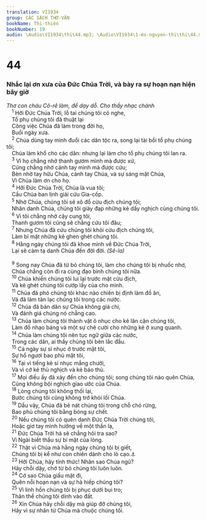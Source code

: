 ```yaml
---
translation: VI1934
group: CÁC SÁCH THƠ-VĂN
bookName: Thi-thiên 
bookNumber: 19
audio: \Audio\VI1934\thi\44.mp3; \Audio\VI1934\1-ms-nguyen-thi\thi\44.mp3
---
```


<div class="title"><h1>44</h1><h3>Nhắc lại ơn xưa của Đức Chúa Trời, và bày ra sự hoạn nạn hiện bây giờ</h3><i>Thơ con cháu Cô-rê làm, để dạy dỗ. Cho thầy nhạc chánh</i></div>
<span class="verse thi_44_1"> <sup>1</sup> Hỡi Đức Chúa Trời, lỗ tai chúng tôi có nghe, <br/> Tổ phụ chúng tôi đã thuật lại <br/> Công việc Chúa đã làm trong đời họ, <br/> Buổi ngày xưa. <br/></span>
<span class="verse thi_44_2"> <sup>2</sup> Chúa dùng tay mình đuổi các dân tộc ra, song lại tài bồi tổ phụ chúng tôi; <br/> Chúa làm khổ cho các dân: nhưng lại làm cho tổ phụ chúng tôi lan ra. <br/></span>
<span class="verse thi_44_3"> <sup>3</sup> Vì họ chẳng nhờ thanh gươm mình mà được xứ, <br/> Cũng chẳng nhờ cánh tay mình mà được cứu; <br/> Bèn nhờ tay hữu Chúa, cánh tay Chúa, và sự sáng mặt Chúa, <br/> Vì Chúa làm ơn cho họ. <br/></span>
<span class="verse thi_44_4"> <sup>4</sup> Hỡi Đức Chúa Trời, Chúa là vua tôi; <br/> Cầu Chúa ban lịnh giải cứu Gia-cốp. <br/></span>
<span class="verse thi_44_5"> <sup>5</sup> Nhờ Chúa, chúng tôi sẽ xô đổ cừu địch chúng tôi; <br/> Nhân danh Chúa, chúng tôi giày đạp những kẻ dấy nghịch cùng chúng tôi. <br/></span>
<span class="verse thi_44_6"> <sup>6</sup> Vì tôi chẳng nhờ cậy cung tôi, <br/> Thanh gươm tôi cũng sẽ chẳng cứu tôi đâu; <br/></span>
<span class="verse thi_44_7"> <sup>7</sup> Nhưng Chúa đã cứu chúng tôi khỏi cừu địch chúng tôi, <br/> Làm bỉ mặt những kẻ ghen ghét chúng tôi. <br/></span>
<span class="verse thi_44_8"> <sup>8</sup> Hằng ngày chúng tôi đã khoe mình về Đức Chúa Trời, <br/> Lại sẽ cảm tạ danh Chúa đến đời đời. <em>(Sê-la)</em><br/> <br/></span>
<span class="verse thi_44_9"> <sup>9</sup> Song nay Chúa đã từ bỏ chúng tôi, làm cho chúng tôi bị nhuốc nhơ, <br/> Chúa chẳng còn đi ra cùng đạo binh chúng tôi nữa. <br/></span>
<span class="verse thi_44_10"> <sup>10</sup> Chúa khiến chúng tôi lui lại trước mặt cừu địch, <br/> Và kẻ ghét chúng tôi cướp lấy của cho mình. <br/></span>
<span class="verse thi_44_11"> <sup>11</sup> Chúa đã phó chúng tôi khác nào chiên bị định làm đồ ăn, <br/> Và đã làm tản lạc chúng tôi trong các nước. <br/></span>
<span class="verse thi_44_12"> <sup>12</sup> Chúa đã bán dân sự Chúa không giá chi, <br/> Và đánh giá chúng nó chẳng cao. <br/></span>
<span class="verse thi_44_13"> <sup>13</sup> Chúa làm chúng tôi thành vật ô nhục cho kẻ lân cận chúng tôi, <br/> Làm đồ nhạo báng và một sự chê cười cho những kẻ ở xung quanh. <br/></span>
<span class="verse thi_44_14"> <sup>14</sup> Chúa làm chúng tôi nên tục ngữ giữa các nước, <br/> Trong các dân, ai thấy chúng tôi bèn lắc đầu. <br/></span>
<span class="verse thi_44_15"> <sup>15</sup> Cả ngày sự sỉ nhục ở trước mặt tôi, <br/> Sự hổ ngươi bao phủ mặt tôi, <br/></span>
<span class="verse thi_44_16"> <sup>16</sup> Tại vì tiếng kẻ sỉ nhục mắng chưởi, <br/> Và vì cớ kẻ thù nghịch và kẻ báo thù. <br/></span>
<span class="verse thi_44_17"> <sup>17</sup> Mọi điều ấy đã xảy đến cho chúng tôi; song chúng tôi nào quên Chúa, <br/> Cũng không bội nghịch giao ước của Chúa. <br/></span>
<span class="verse thi_44_18"> <sup>18</sup> Lòng chúng tôi không thối lại, <br/> Bước chúng tôi cũng không trớ khỏi lối Chúa. <br/></span>
<span class="verse thi_44_19"> <sup>19</sup> Dầu vậy, Chúa đã bẻ nát chúng tôi trong chỗ chó rừng, <br/> Bao phủ chúng tôi bằng bóng sự chết. <br/></span>
<span class="verse thi_44_20"> <sup>20</sup> Nếu chúng tôi có quên danh Đức Chúa Trời chúng tôi, <br/> Hoặc giơ tay mình hướng về một thần lạ, <br/></span>
<span class="verse thi_44_21"> <sup>21</sup> Đức Chúa Trời há sẽ chẳng hỏi tra sao? <br/> Vì Ngài biết thấu sự bí mật của lòng. <br/></span>
<span class="verse thi_44_22"> <sup>22</sup> Thật vì Chúa mà hằng ngày chúng tôi bị giết, <br/> Chúng tôi bị kể như con chiên dành cho lò cạo.<a data-toggle="tooltip" data-placement="bottom" title="Ro 8:36">⚓</a><br/></span>
<span class="verse thi_44_23"> <sup>23</sup> Hỡi Chúa, hãy tỉnh thức! Nhân sao Chúa ngủ? <br/> Hãy chỗi dậy, chớ từ bỏ chúng tôi luôn luôn. <br/></span>
<span class="verse thi_44_24"> <sup>24</sup> Cớ sao Chúa giấu mặt đi, <br/> Quên nỗi hoạn nạn và sự hà hiếp chúng tôi? <br/></span>
<span class="verse thi_44_25"> <sup>25</sup> Vì linh hồn chúng tôi bị phục dưới bụi tro; <br/> Thân thể chúng tôi dính vào đất. <br/></span>
<span class="verse thi_44_26"> <sup>26</sup> Xin Chúa hãy chỗi dậy mà giúp đỡ chúng tôi, <br/> Hãy vì sự nhân từ Chúa mà chuộc chúng tôi. <br/></span>
